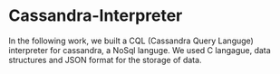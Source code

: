 # Cassandra-Interpreter
In the following work, we built a CQL (Cassandra Query Languge) interpreter for cassandra, a NoSql languge. We used C langague, data structures and JSON format for the storage of data.
